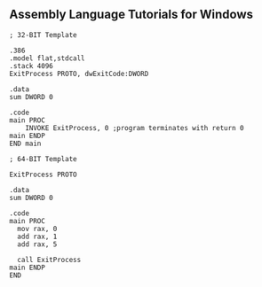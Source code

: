 ## Assembly Language Tutorials for Windows

```
; 32-BIT Template

.386
.model flat,stdcall
.stack 4096
ExitProcess PROTO, dwExitCode:DWORD

.data
sum DWORD 0

.code
main PROC
	INVOKE ExitProcess, 0 ;program terminates with return 0
main ENDP
END main
```


```
; 64-BIT Template

ExitProcess PROTO

.data
sum DWORD 0

.code
main PROC
  mov rax, 0
  add rax, 1
  add rax, 5

  call ExitProcess
main ENDP
END
```

